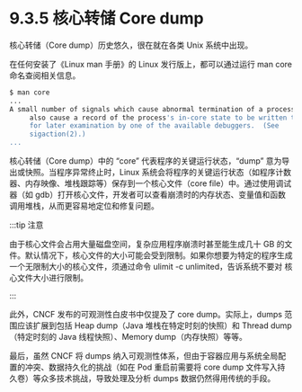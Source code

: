 # 9.3.5 核心转储 Core dump

核心转储（Core dump）历史悠久，很在就在各类 Unix 系统中出现。

在任何安装了《Linux man 手册》的 Linux 发行版上，都可以通过运行 man core 命名查阅相关信息。

```bash
$ man core
...
A small number of signals which cause abnormal termination of a process
     also cause a record of the process's in-core state to be written to disk
     for later examination by one of the available debuggers.  (See
     sigaction(2).)
...
```

核心转储（Core dump）中的 “core” 代表程序的关键运行状态，“dump” 意为导出或快照。当程序异常终止时，Linux 系统会将程序的关键运行状态（如程序计数器、内存映像、堆栈跟踪等）保存到一个核心文件（core file）中。通过使用调试器（如 gdb）打开核心文件，开发者可以查看崩溃时的内存状态、变量值和函数调用堆栈，从而更容易地定位和修复问题。

:::tip  注意

由于核心文件会占用大量磁盘空间，复杂应用程序崩溃时甚至能生成几十 GB 的文件。默认情况下，核心文件的大小可能会受到限制。如果你想要为特定的程序生成一个无限制大小的核心文件，须通过命令 ulimit -c unlimited，告诉系统不要对 核心文件大小进行限制。

:::

此外，CNCF 发布的可观测性白皮书中仅提及了 core dump。实际上，dumps 范围应该扩展到包括 Heap dump（Java 堆栈在特定时刻的快照）和 Thread dump（特定时刻的 Java 线程快照）、Memory dump（内存快照）等等。

最后，虽然 CNCF 将 dumps 纳入可观测性体系，但由于容器应用与系统全局配置的冲突、数据持久化的挑战（如在 Pod 重启前需要将 core dump 文件写入持久卷）等众多技术挑战，导致处理及分析 dumps 数据仍然得用传统的手段。